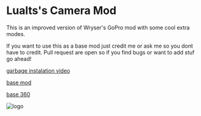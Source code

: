 # Lualts's Camera Mod
This is an improved version of Wryser's GoPro mod with some cool extra modes.

If you want to use this as a base mod just credit me or ask me so you dont have to credit.
Pull request are open so if you find bugs or want to add stuf go ahead!

[garbage instalation video](https://youtu.be/92bYNLBjvlE)

[base mod](https://github.com/wryser/Wrysers-GoPro)

[base 360](https://github.com/bodhid/UnityEquiCam)

![logo](https://github.com/LualtOfficial/Lualts-Camera-Mod/blob/234f4c4d7d5633cd2d98613cb66f52f3b0f98117/images/lcm.png)
